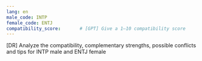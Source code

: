 ```yaml
---
lang: en
male_code: INTP
female_code: ENTJ
compatibility_score:       # [GPT] Give a 1–10 compatibility score
---
```


[DR] Analyze the compatibility, complementary strengths, possible conflicts and tips for INTP male and ENTJ female

